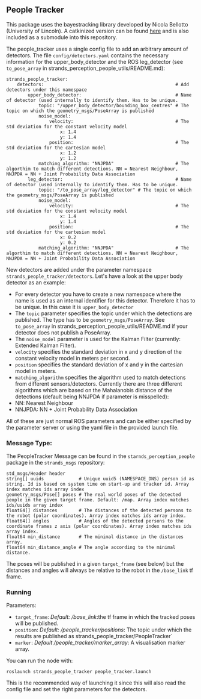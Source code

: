 ## People Tracker
This package uses the bayestracking library developed by Nicola Bellotto (University of Lincoln). A catkinized version can be found [here](https://github.com/LCAS/bayestracking/tree/catkin-devel) and is also included as a submodule into this repository.

The people_tracker uses a single config file to add an arbitrary amount of detectors. The file `config/detectors.yaml` contains the necessary information for the upper_body_detector and the ROS leg_detector (see `to_pose_array` in strands_perception_people_utils/README.md):

```
strands_people_tracker:
    detectors:                                                 # Add detectors under this namespace
        upper_body_detector:                                   # Name of detector (used internally to identify them. Has to be unique.
            topic: "/upper_body_detector/bounding_box_centres" # The topic on which the geometry_msgs/PoseArray is published
            noise_model:
                velocity:                                      # The std deviation for the constant velocity model
                    x: 1.4
                    y: 1.4
                position:                                      # The std deviation for the cartesian model
                    x: 1.2
                    y: 1.2
            matching_algorithm: "NNJPDA"                       # The algorthim to match different detections. NN = Nearest Neighbour, NNJPDA = NN + Joint Probability Data Association
        leg_detector:                                          # Name of detector (used internally to identify them. Has to be unique.
            topic: "/to_pose_array/leg_detector" # The topic on which the geometry_msgs/PoseArray is published
            noise_model:
                velocity:                                      # The std deviation for the constant velocity model
                    x: 1.4
                    y: 1.4
                position:                                      # The std deviation for the cartesian model
                    x: 0.2
                    y: 0.2
            matching_algorithm: "NNJPDA"                       # The algorthim to match different detections. NN = Nearest Neighbour, NNJPDA = NN + Joint Probability Data Association
```

New detectors are added under the parameter namespace `strands_people_tracker/detectors`. Let's have a look at the upper body detector as an example:

* For every detector you have to create a new namespace where the name is used as an internal identifier for this detector. Therefore it has to be unique. In this case it is `upper_body_detector`
* The `topic` parameter specifies the topic under which the detections are published. The type has to be `geometry_msgs/PoseArray`. See `to_pose_array` in strands_perception_people_utils/README.md if your detector does not publish a PoseArray.
* The `noise_model` parameter is used for the Kalman Filter (currently: Extended Kalman Filter).
 * `velocity` specifies the standard deviation in x and y direction of the constant velocity model in meters per second.
 * `position` specifies the standard deviation of x and y in the cartesian model in meters.
* `matching_algorithm` specifies the algorithm used to match detections from different sensors/detectors. Currently there are three different algorithms which are based on the Mahalanobis distance of the detections (default being NNJPDA if parameter is misspelled):
 * NN: Nearest Neighbour
 * NNJPDA: NN + Joint Probability Data Association

All of these are just normal ROS parameters and can be either specified by the parameter server or using the yaml file in the provided launch file.

### Message Type:
The PeopleTracker Message can be found in the `starnds_perception_people` package in the `strands_msgs` repository:

```
std_msgs/Header header
string[] uuids             # Unique uuid5 (NAMESPACE_DNS) person id as string. Id is based on system time on start-up and tracker id. Array index matches ids array index
geometry_msgs/Pose[] poses # The real world poses of the detected people in the given target frame. Default: /map. Array index matches ids/uuids array index
float64[] distances        # The distances of the detected persons to the robot (polar coordinates). Array index matches ids array index.
float64[] angles           # Angles of the detected persons to the coordinate frames z axis (polar coordinates). Array index matches ids array index.
float64 min_distance       # The minimal distance in the distances array.
float64 min_distance_angle # The angle according to the minimal distance.
```

The poses will be published in a given `target_frame` (see below) but the distances and angles will always be relative to the robot in the `/base_link` tf frame.

### Running
Parameters:

* `target_frame`: _Default: /base_link_:the tf frame in which the tracked poses will be published. 
* `position`: _Default: /people_tracker/positions_: The topic under which the results are published as strands_people_tracker/PeopleTracker`
* `marker`: _Default /people_tracker/marker_array_: A visualisation marker array.

You can run the node with:

```
roslaunch strands_people_tracker people_tracker.launch
```

This is the recommended way of launching it since this will also read the config file and set the right parameters for the detectors.
